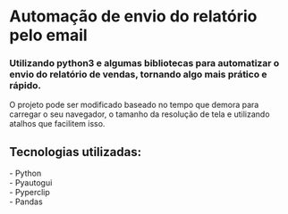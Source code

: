 <h1>Automação de envio do relatório pelo email</h1>

<h3>  Utilizando python3 e algumas bibliotecas para automatizar o envio do relatório de vendas, 
tornando algo mais prático e rápido.</h3>
<p>O projeto pode ser modificado baseado no tempo que demora para carregar o seu navegador, o tamanho da resolução de tela e utilizando atalhos que facilitem isso.</p>

<h2>Tecnologias utilizadas:</h2>
<p> - Python<br> - Pyautogui<br> - Pyperclip<br> - Pandas</p>
